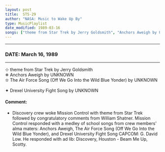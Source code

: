 ```yaml
---
layout: post
title:  STS-29
author: "NASA: Music to Wake Up By"
type: MusicPlaylist
date_modified: 1989-03-16
songs: ["theme from Star Trek by Jerry Goldsmith", "Anchors Aweigh by UNKNOWN", "The Air Force Song (Off We Go Into the Wild Blue Yonder) by UNKNOWN", "Drexel University Fight Song by UNKNOWN"]
---
```


----
### DATE: March 16, 1989
----
⊹ theme from Star Trek by Jerry Goldsmith  &nbsp;<br />
✵ Anchors Aweigh by UNKNOWN  &nbsp;<br />
✫ The Air Force Song (Off We Go Into the Wild Blue Yonder) by UNKNOWN  &nbsp;<br />
✦ Drexel University Fight Song by UNKNOWN

#### Comment:
* Discovery crew woke Mission Control with theme from Star Trek followed by congratulatory comments from William Shatner. Mission Control responded with a   medley of school songs from crew members' alma maters: Anchors Aweigh, The Air Force Song (Off We Go Into the Wild Blue Yonder), and Drexel University Fight Song CAPCOM: G. David Low. He responded with ad lib: Discovery, Houston - Beam Me Up, Scotty.




<br/>
<center>
	<a target="_blank"
	   href="https://twitter.com/intent/tweet?hashtags=Space,NASA,Playlist,NASAWakeupCalls,SpaceProgram&text={{ page.author}}, '{{ page.songs.first }}' {{ page.title }}, {{ page.date | date: '%B %d, %Y' }}. {{ site.url }}{{ page.url }}&via=nasawakeupcalls"><i class="fab fa-twitter" alt="Tweet this page" style="font-size: 1.3em;"></i></a>
	&nbsp; 	<i class="fas fa-user-astronaut" style="font-size: 1.5em;"></i> &nbsp;
    <a id="custom_amazon_link"
       type="amzn" search="#"
       category="popular music">
    <i class="fab fa-amazon" style="font-size: 1.3em;"></i></a>
</center>

<!-- Randomly resolve an individual entry from a song array -->
<script src="/assets/javascript/seedrandom.min.js"></script>
<script>
  var wake_me_up = ["theme from Star Trek by Jerry Goldsmith", "Anchors Aweigh by UNKNOWN", "The Air Force Song (Off We Go Into the Wild Blue Yonder) by UNKNOWN", "Drexel University Fight Song by UNKNOWN"];
  var prng = new Math.seedrandom();
  function randomSong() {
    song = wake_me_up[Math.floor(Math.random() * wake_me_up.length)];
    var amazon_link = document.getElementById("custom_amazon_link");
    amazon_link.setAttribute("search", song);
  }
  window.onload = randomSong();
</script>
